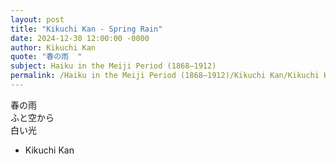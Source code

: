 ```yaml
---
layout: post
title: "Kikuchi Kan - Spring Rain"
date: 2024-12-30 12:00:00 -0000
author: Kikuchi Kan
quote: "春の雨  "
subject: Haiku in the Meiji Period (1868–1912)
permalink: /Haiku in the Meiji Period (1868–1912)/Kikuchi Kan/Kikuchi Kan - Spring Rain
---
```


春の雨  
ふと空から  
白い光

- Kikuchi Kan
